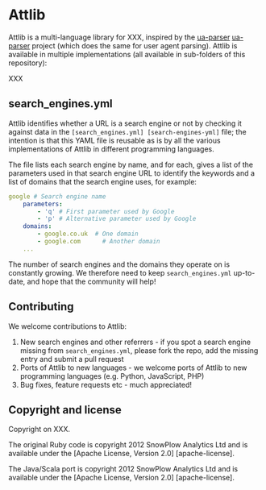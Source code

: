 # Attlib

Attlib is a multi-language library for XXX, inspired by the [ua-parser] [ua-parser] project (which does the same for user agent parsing). Attlib is available in multiple implementations (all available in sub-folders of this repository):

XXX

## search_engines.yml

Attlib identifies whether a URL is a search engine or not by checking it against data in the `[search_engines.yml] [search-engines-yml]` file; the intention is that this YAML file is reusable as is by all the various implementations of Attlib in different programming languages.

The file lists each search engine by name, and for each, gives a list of the parameters used in that search engine URL to identify the keywords and a list of domains that the search engine uses, for example:

```yaml
google # Search engine name
	parameters:
		- 'q' # First parameter used by Google
		- 'p' # Alternative parameter used by Google
	domains:
		- google.co.uk 	# One domain
		- google.com 	  # Another domain
    ...
```

The number of search engines and the domains they operate on is constantly growing. We therefore need to keep `search_engines.yml` up-to-date, and hope that the community will help!

## Contributing

We welcome contributions to Attlib:

1. New search engines and other referrers - if you spot a search engine missing from `search_engines.yml`, please fork the repo, add the missing entry and submit a pull request
2. Ports of Attlib to new languages - we welcome ports of Attlib to new programming languages (e.g. Python, JavaScript, PHP)
3. Bug fixes, feature requests etc - much appreciated!

## Copyright and license

Copyright on XXX.

The original Ruby code is copyright 2012 SnowPlow Analytics Ltd and is available under the [Apache License, Version 2.0] [apache-license].

The Java/Scala port is copyright 2012 SnowPlow Analytics Ltd and is available under the [Apache License, Version 2.0] [apache-license].

[ua-parser]: https://github.com/tobie/ua-parser
[apache]: http://www.apache.org/licenses/LICENSE-2.0